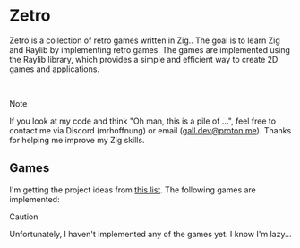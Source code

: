 # Zetro

Zetro is a collection of retro games written in Zig.. The goal is to learn Zig and Raylib by implementing retro games. The games are implemented using the Raylib library, which provides a simple and efficient way to create 2D games and applications.

<br>

> [!NOTE]
> If you look at my code and think "Oh man, this is a pile of ...", feel free to contact me via Discord (mrhoffnung) or email (<gall.dev@proton.me>). Thanks for helping me improve my Zig skills.

## Games

I'm getting the project ideas from [this list](https://inventwithpython.com/blog/2012/02/20/i-need-practice-programming-49-ideas-for-game-clones-to-code/). The following games are implemented:

> [!CAUTION]
> Unfortunately, I haven't implemented any of the games yet. I know I'm lazy...

